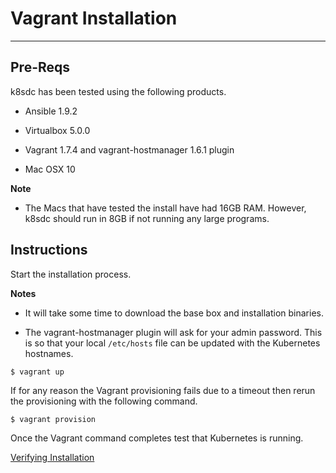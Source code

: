# Vagrant Installation

<hr>

## Pre-Reqs

k8sdc has been tested using the following products.

* Ansible 1.9.2

* Virtualbox 5.0.0

* Vagrant 1.7.4 and vagrant-hostmanager 1.6.1 plugin

* Mac OSX 10

**Note**

* The Macs that have tested the install have had 16GB RAM.  However, k8sdc should run in 8GB if not running any large programs.


## Instructions


Start the installation process.

**Notes**

* It will take some time to download the base box and installation binaries. 

* The vagrant-hostmanager plugin will ask for your admin password.  This is so that your local `/etc/hosts` file can be updated with the Kubernetes hostnames.

```console
$ vagrant up
```

If for any reason the Vagrant provisioning fails due to a timeout then rerun the provisioning with the following command.

```console
$ vagrant provision
```

Once the Vagrant command completes test that Kubernetes is running.

[Verifying Installation](/project/installation/verify_install/)